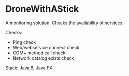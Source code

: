 # DroneWithAStick

A monitoring solution. Checks the availability of services.

Checks:
* Ping check
* Web/webservice connect check
* COM+ method call check
* Network catalog exists check

Stack: Java 8, Java FX